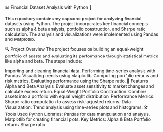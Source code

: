 📊 Financial Dataset Analysis with Python 🐼


This repository contains my capstone project for analyzing financial datasets using Python. The project incorporates key financial concepts such as alpha & beta analysis, portfolio construction, and Sharpe ratio calculation. The analysis and visualizations were implemented using Pandas and Matplotlib.

🔍 Project Overview
The project focuses on building an equal-weight portfolio of assets and evaluating its performance through statistical metrics like alpha and beta. The steps include:

Importing and cleaning financial data.
Performing time-series analysis with Pandas.
Visualizing trends using Matplotlib.
Computing portfolio returns and risk metrics.
Evaluating performance using the Sharpe ratio.
🚀 Features
Alpha and Beta Analysis: Evaluate asset sensitivity to market changes and calculate excess return.
Equal-Weight Portfolio Construction: Combine assets into a portfolio with equal weight distribution.
Performance Metrics: Sharpe ratio computation to assess risk-adjusted returns.
Data Visualization: Trend analysis using time-series plots and histograms.
🛠️ Tools Used
Python Libraries:
Pandas for data manipulation and analysis.
Matplotlib for creating financial plots.
Key Metrics:
Alpha & Beta
Portfolio returns
Sharpe ratio

